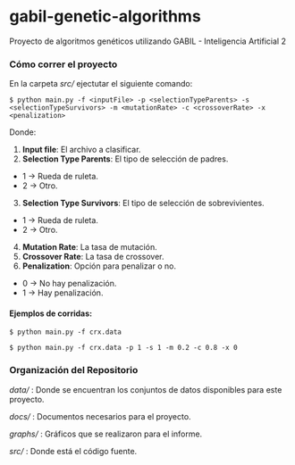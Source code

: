 # gabil-genetic-algorithms
Proyecto de algoritmos genéticos utilizando GABIL - Inteligencia Artificial 2

### Cómo correr el proyecto

En la carpeta _src/_ ejectutar el siguiente comando:

```
$ python main.py -f <inputFile> -p <selectionTypeParents> -s <selectionTypeSurvivors> -m <mutationRate> -c <crossoverRate> -x <penalization>
```

Donde:

1. **Input file**: El archivo a clasificar.
2. **Selection Type Parents**: El tipo de selección de padres.

  * 1 -> Rueda de ruleta.
  * 2 -> Otro.

3. **Selection Type Survivors**: El tipo de selección de sobrevivientes.

  * 1 -> Rueda de ruleta.
  * 2 -> Otro.

4. **Mutation Rate**: La tasa de mutación.
5. **Crossover Rate**: La tasa de crossover.
6. **Penalization**: Opción para penalizar o no.

  * 0 -> No hay penalización.
  * 1 -> Hay penalización.

#### Ejemplos de corridas:


```
$ python main.py -f crx.data
```
```
$ python main.py -f crx.data -p 1 -s 1 -m 0.2 -c 0.8 -x 0
```

### Organización del Repositorio

_data/_ : Donde se encuentran los conjuntos de datos disponibles para este proyecto.

_docs/_ : Documentos necesarios para el proyecto.

_graphs/_ : Gráficos que se realizaron para el informe.

_src/_ : Donde está el código fuente.
